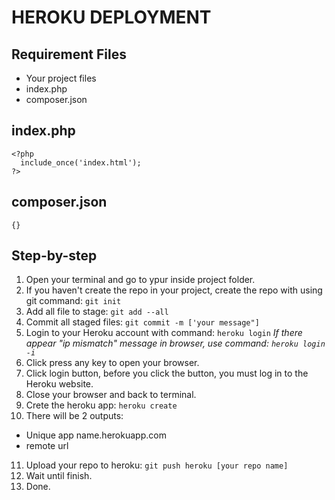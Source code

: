 # HEROKU DEPLOYMENT 

## Requirement Files

- Your project files
- index.php
- composer.json

## index.php

```        
<?php
  include_once('index.html');
?>
```

## composer.json

`{}`

## Step-by-step 
1. Open your terminal and go to ypur inside project folder.
2. If you haven't create the repo in your project, create the repo with using git command: `git init`
3. Add all file to stage: `git add --all`
4. Commit all staged files: `git commit -m ['your message"]`
5. Login to your Heroku account with command: `heroku login`
_If there appear "ip mismatch" message in browser, use command: `heroku login -i`_
6. Click press any key to open your browser.
7. Click login button, before you click the button, you must log in to the Heroku website.
8. Close your browser and back to terminal.
9. Crete the heroku app: `heroku create`
10. There will be 2 outputs:
- Unique app name.herokuapp.com
- remote url
11. Upload your repo to heroku: `git push heroku [your repo name]`
12. Wait until finish.
13. Done.